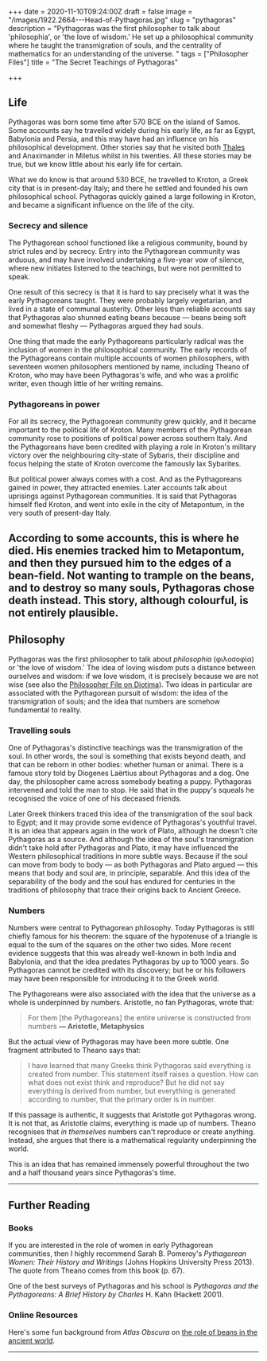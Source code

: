 +++
date = 2020-11-10T09:24:00Z
draft = false
image = "/images/1922.2664---Head-of-Pythagoras.jpg"
slug = "pythagoras"
description = "Pythagoras was the first philosopher to talk about 'philosophia', or 'the love of wisdom.'  He set up a philosophical community where he taught the transmigration of souls, and the centrality of mathematics for an understanding of the universe.  "
tags = ["Philosopher Files"]
title = "The Secret Teachings of Pythagoras"

+++


## Life

Pythagoras was born some time after 570 BCE on the island of Samos. Some accounts say  he travelled widely during his early life, as far as Egypt, Babylonia and Persia, and this may have had an influence on his philosophical development. Other stories say that he visited both [Thales](/thales) and Anaximander in Miletus whilst in his twenties. All these stories may be true, but we know little about his early life for certain.

What we do know is that around 530 BCE, he travelled to Kroton, a Greek city that is in present-day Italy; and there he settled and founded his own philosophical school. Pythagoras quickly gained a large following in Kroton, and became a significant influence on the life of the city.

### Secrecy and silence

The Pythagorean school functioned like a religious community, bound by strict rules and by secrecy. Entry into the Pythagorean community was arduous, and may have involved undertaking a five-year vow of silence, where new initiates listened to the teachings, but were not permitted to speak.

One result of this secrecy is that it is hard to say precisely what it was the early Pythagoreans taught. They were probably largely vegetarian, and lived in a state of communal austerity. Other less than reliable accounts say that Pythagoras also shunned eating beans because — beans being soft and somewhat fleshy — Pythagoras argued they had souls.

One thing that made the early Pythagoreans particularly radical was the inclusion of women in the philosophical community. The early records of the Pythagoreans contain multiple accounts of women philosophers, with seventeen women philosophers mentioned by name, including Theano of Kroton, who may have been Pythagoras's wife, and who was a prolific writer, even though little of her writing remains.

### Pythagoreans in power

For all its secrecy, the Pythagorean community grew quickly, and it became important to the political life of Kroton. Many members of the Pythagorean community rose to positions of political power across southern Italy. And the Pythagoreans have been credited with playing a role in Kroton's military victory over the neighbouring city-state of Sybaris, their discipline and focus helping the state of Kroton overcome the famously lax Sybarites.

But political power always comes with a cost. And as the Pythagoreans gained in power, they attracted enemies. Later accounts talk about uprisings against Pythagorean communities. It is said that Pythagoras himself fled Kroton, and went into exile in the city of Metapontum, in the very south of present-day Italy.

According to some accounts, this is where he died. His enemies tracked him to Metapontum, and then they pursued him to the edges of a bean-field. Not wanting to trample on the beans, and to destroy so many souls, Pythagoras chose death instead. This story, although colourful, is not entirely plausible.
---

## Philosophy

Pythagoras was the first philosopher to talk about _philosophia_ (φιλοσοφία) or 'the love of wisdom.' The idea of loving wisdom puts a distance between ourselves and wisdom: if we love wisdom, it is precisely because we are not wise (see also the [Philosopher File on Diotima](/diotima)). Two ideas in particular are associated with the Pythagorean pursuit of wisdom: the idea of the transmigration of souls; and the idea that numbers are somehow fundamental to reality.

### Travelling souls

One of Pythagoras's distinctive teachings was the transmigration of the soul. In other words, the soul is something that exists beyond death, and that can be reborn in other bodies: whether human or animal. There is a famous story told by Diogenes Laërtius about Pythagoras and a dog. One day, the philosopher came across somebody beating a puppy. Pythagoras intervened and told the man to stop. He said that in the puppy's squeals he recognised the voice of one of his deceased friends.

Later Greek thinkers traced this idea of the transmigration of the soul back to Egypt; and it may provide some evidence of Pythagoras's youthful travel. It is an idea that appears again in the work of Plato, although he doesn't cite Pythagoras as a source. And although the idea of the soul's transmigration didn't take hold after Pythagoras and Plato, it may have influenced the Western philosophical traditions in more subtle ways. Because if the soul can move from body to body — as both Pythagoras and Plato argued — this means that body and soul are, in principle, separable. And this idea of the separability of the body and the soul has endured for centuries in the traditions of philosophy that trace their origins back to Ancient Greece.

### Numbers

Numbers were central to Pythagorean philosophy. Today Pythagoras is still chiefly famous for his theorem: the square of the hypotenuse of a triangle is equal to the sum of the squares on the other two sides. More recent evidence suggests that this was already well-known in both India and Babylonia, and that the idea predates Pythagoras by up to 1000 years. So Pythagoras cannot be credited with its discovery; but he or his followers may have been responsible for introducing it to the Greek world.

The Pythagoreans were also associated with the idea that the universe as a whole is underpinned by numbers. Aristotle, no fan Pythagoras, wrote that:

> For them [the Pythagoreans] the entire universe is constructed from numbers **— Aristotle, Metaphysics**

But the actual view of Pythagoras may have been more subtle. One fragment attributed to Theano says that:

> I have learned that many Greeks think Pythagoras said everything is created from number. This statement itself raises a question. How can what does not exist think and reproduce? But he did not say everything is derived from number, but everything is generated according to number, that the primary order is in number.

If this passage is authentic, it suggests that Aristotle got Pythagoras wrong. It is not that, as Aristotle claims, everything is made up of numbers. Theano recognises that _in themselves_ numbers can't reproduce or create anything. Instead, she argues that there is a mathematical regularity underpinning the world.

This is an idea that has remained immensely powerful throughout the two and a half thousand years since Pythagoras's time.

---

## Further Reading

### Books

If you are interested in the role of women in early Pythagorean communities, then I highly recommend Sarah B. Pomeroy's _Pythagorean Women: Their History and Writings_ (Johns Hopkins University Press 2013). The quote from Theano comes from this book (p. 67).

One of the best surveys of Pythagoras and his school is _Pythagoras and the Pythagoreans: A Brief History by Charles_ H. Kahn (Hackett 2001).

### Online Resources

Here's some fun background from _Atlas Obscura_ on [the role of beans in the ancient world](https://www.atlasobscura.com/articles/favism-fava-beans).

---





